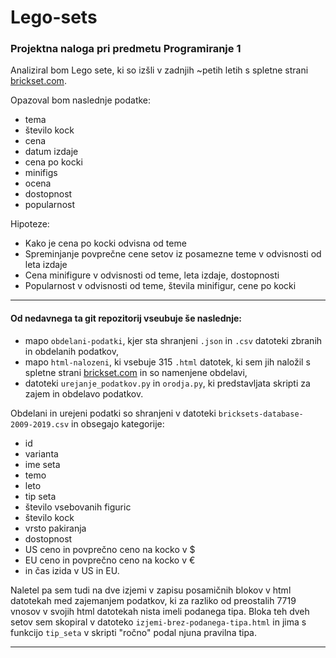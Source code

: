 # Lego-sets

### Projektna naloga pri predmetu Programiranje 1

Analiziral bom Lego sete, ki so izšli v zadnjih ~petih letih s spletne strani [brickset.com](https://brickset.com/sets).

Opazoval bom naslednje podatke:

* tema
* število kock
* cena
* datum izdaje
* cena po kocki
* minifigs
* ocena
* dostopnost
* popularnost

Hipoteze:
* Kako je cena po kocki odvisna od teme
* Spreminjanje povprečne cene setov iz posamezne teme v odvisnosti od leta izdaje
* Cena minifigure v odvisnosti od teme, leta izdaje, dostopnosti
* Popularnost v odvisnosti od teme, števila minifigur, cene po kocki
____
#### Od nedavnega ta git repozitorij vseubuje še naslednje:
- mapo `obdelani-podatki`, kjer sta shranjeni `.json` in `.csv` datoteki zbranih in obdelanih podatkov,
- mapo `html-nalozeni`, ki vsebuje 315 `.html` datotek, ki sem jih naložil s spletne strani [brickset.com](https://brickset.com/sets) in so namenjene obdelavi,
- datoteki `urejanje_podatkov.py` in `orodja.py`, ki predstavljata skripti za zajem in obdelavo podatkov.

Obdelani in urejeni podatki so shranjeni v datoteki `bricksets-database-2009-2019.csv` in obsegajo kategorije:
* id
* varianta
* ime seta
* temo
* leto
* tip seta
* število vsebovanih figuric
* število kock
* vrsto pakiranja
* dostopnost
* US ceno in povprečno ceno na kocko v $
* EU ceno in povprečno ceno na kocko v €
* in čas izida v US in EU.

Naletel pa sem tudi na dve izjemi v zapisu posamičnih blokov v html datotekah med zajemanjem podatkov, ki za razliko od preostalih 7719 vnosov v svojih html datotekah nista imeli podanega tipa. Bloka teh dveh setov sem skopiral v datoteko `izjemi-brez-podanega-tipa.html` in jima s funkcijo `tip_seta` v skripti "ročno" podal njuna pravilna tipa.

____